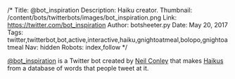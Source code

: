 /*
Title: @bot_inspiration
Description: Haiku creator.
Thumbnail: /content/bots/twitterbots/images/bot_inspiration.png
Link: https://twitter.com/bot_inspiration
Author: botsheeter.py
Date: May 20, 2017
Tags: twitter,twitterbot,bot,active,interactive,haiku,gnightoatmeal,bolopo,gnightoatmeal
Nav: hidden
Robots: index,follow
*/

[@bot_inspiration](https://twitter.com/bot_inspiration) is a Twitter bot created by [Neil Conley](https://twitter.com/gnightOatmeal) that makes [Haikus](https://en.wikipedia.org/wiki/Haiku) from a database of words that people tweet at it.
